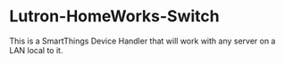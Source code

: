 # Lutron-HomeWorks-Switch
This is a SmartThings Device Handler that will work with any server on a LAN local to it.

